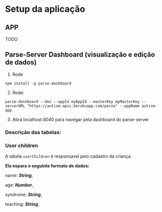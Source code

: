 # Setup da aplicação
## APP
TODO

## Parse-Server Dashboard (visualização e edição de dados)
1. Rode
 ```console
npm install -g parse-dashboard
```


2. Rode: 
```console
parse-dashboard --dev --appId myAppId --masterKey myMasterKey --serverURL "https://autism-apis.herokuapp.com/parse" --appName autism-app
```

3. Abra localhost:4040 para navegar pela dashboard do parse-server

### Descrição das tabelas: 

### **User children**

A tabela `userChildren` é responsavel pelo cadastro da criança.

**Ela espara o seguinte formato de dados:**

name: ***String***,

age: ***Number***,

syndrome: ***String***,

teaching: ***String***,